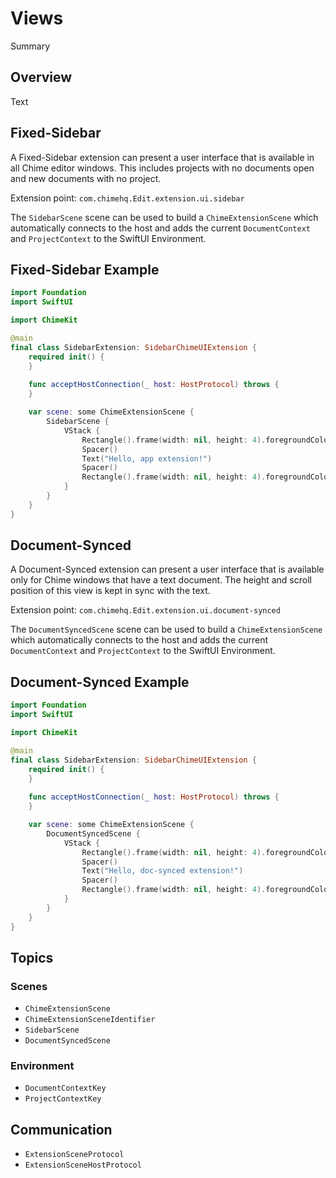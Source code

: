 # Views

Summary

## Overview

Text

## Fixed-Sidebar

A Fixed-Sidebar extension can present a user interface that is available in all Chime editor windows. This includes projects with no documents open and new documents with no project.

Extension point: `com.chimehq.Edit.extension.ui.sidebar`

The ``SidebarScene`` scene can be used to build a ``ChimeExtensionScene`` which automatically connects to the host and adds the current ``DocumentContext`` and ``ProjectContext`` to the SwiftUI Environment.

## Fixed-Sidebar Example

```swift
import Foundation
import SwiftUI

import ChimeKit

@main
final class SidebarExtension: SidebarChimeUIExtension {
    required init() {
    }
    
    func acceptHostConnection(_ host: HostProtocol) throws {
    }

    var scene: some ChimeExtensionScene {
        SidebarScene {
            VStack {
                Rectangle().frame(width: nil, height: 4).foregroundColor(.red)
                Spacer()
                Text("Hello, app extension!")
                Spacer()
                Rectangle().frame(width: nil, height: 4).foregroundColor(.red)
            }
        }
    }
}
```

## Document-Synced

A Document-Synced extension can present a user interface that is available only for Chime windows that have a text document. The height and scroll position of this view is kept in sync with the text.

Extension point: `com.chimehq.Edit.extension.ui.document-synced`

The ``DocumentSyncedScene`` scene can be used to build a ``ChimeExtensionScene`` which automatically connects to the host and adds the current ``DocumentContext`` and ``ProjectContext`` to the SwiftUI Environment.

## Document-Synced Example

```swift
import Foundation
import SwiftUI

import ChimeKit

@main
final class SidebarExtension: SidebarChimeUIExtension {
    required init() {
    }
    
    func acceptHostConnection(_ host: HostProtocol) throws {
    }

    var scene: some ChimeExtensionScene {
        DocumentSyncedScene {
            VStack {
                Rectangle().frame(width: nil, height: 4).foregroundColor(.red)
                Spacer()
                Text("Hello, doc-synced extension!")
                Spacer()
                Rectangle().frame(width: nil, height: 4).foregroundColor(.red)
            }
        }
    }
}
```

## Topics

### Scenes

- ``ChimeExtensionScene``
- ``ChimeExtensionSceneIdentifier``
- ``SidebarScene``
- ``DocumentSyncedScene``

### Environment

- ``DocumentContextKey``
- ``ProjectContextKey``

## Communication

- ``ExtensionSceneProtocol``
- ``ExtensionSceneHostProtocol``
